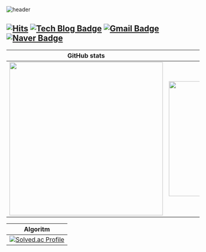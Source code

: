 ![header](https://capsule-render.vercel.app/api?type=waving&color=2F68F9&height=120&section=header&text=SONG%20BYEONG%20HUN%20👋&fontSize=50&animation=twinkling&fontColor=FFF)

[![Hits](https://hits.seeyoufarm.com/api/count/incr/badge.svg?url=https%3A%2F%2Fgithub.com%2Fthdqudgns&count_bg=%2379C83D&title_bg=%23555555&icon=&icon_color=%23E7E7E7&title=hits&edge_flat=false)](https://hits.seeyoufarm.com)
[![Tech Blog Badge](http://img.shields.io/badge/-Tech%20blog-black?style=flat-square&logo=github&link=https://thdqudgns.tistory.com/)](https://thdqudgns.tistory.com/)
[![Gmail Badge](https://img.shields.io/badge/Gmail-d14836?style=flat-square&logo=Gmail&logoColor=white&link=mailto:thdqudgns9612@gmail.com)](mailto:thdqudgns9612@gmail.com)
[![Naver Badge](https://img.shields.io/badge/Naver-03C75A?style=flat-square&logo=Naver&logoColor=white&link=mailto:thdqudgns96@naver.com)](mailto:thdqudgns96@naver.com)
---

|GitHub stats|Top Langs|
|:--:|:--:|
|<img src="https://github-readme-stats.vercel.app/api?username=thdqudgns&show_icons=true&theme=onedark" width="400px">|<img src="https://github-readme-stats.vercel.app/api/top-langs/?username=thdqudgns&layout=compact&theme=onedark" width="300px">|

|Algoritm|
|:--:|
|[![Solved.ac Profile](http://mazassumnida.wtf/api/v2/generate_badge?boj=thdqudgns)](https://solved.ac/thdqudgns)|

<!--
**thdqudgns/thdqudgns** is a ✨ _special_ ✨ repository because its `README.md` (this file) appears on your GitHub profile.

Here are some ideas to get you started:

- 🔭 I’m currently working on ...
- 🌱 I’m currently learning ...
- 👯 I’m looking to collaborate on ...
- 🤔 I’m looking for help with ...
- 💬 Ask me about ...
- 📫 How to reach me: ...
- 😄 Pronouns: ...
- ⚡ Fun fact: ...
-->
